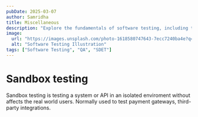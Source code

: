 ```yaml
---
pubDate: 2025-03-07
author: Samridha
title: Miscellaneous
description: "Explore the fundamentals of software testing, including types, techniques, planning, and defect lifecycle, designed for beginners and professionals alike."
image:
  url: "https://images.unsplash.com/photo-1618580747643-7ecc7240ba4e?q=80&w=2787&auto=format&fit=crop&ixlib=rb-4.0.3&ixid=M3wxMjA3fDB8MHxwaG90by1wYWdlfHx8fGVufDB8fHx8fA%3D%3D"
  alt: "Software Testing Illustration"
tags: ["Software Testing", "QA", "SDET"]
---
```


# Sandbox testing
Sandbox testing is testing a system or API in an isolated enviroment without affects the real world users. Normally used to test payment gateways, third-party integrations.
